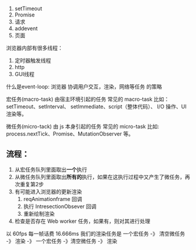 1.  setTimeout 
2.  Promise
3.  请求
4.  addevent
5.  页面


浏览器内部有很多线程：
1.  定时器触发线程
2.  http
3.  GUI线程

什么是event-loop:
    浏览器 协调用户交互，渲染，网络等任务 的策略

宏任务(macro-task)
由宿主环境引起的任务
常见的 macro-task 比如： setTimeout、setInterval、 setImmediate、script（整体代码）、 I/O 操作、UI 渲染等。


微任务(micro-tack)
由 js 本身引起的任务
常见的 micro-task 比如: process.nextTick、Promise、MutationObserver 等。

##  流程：
1.  从宏任务队列里面取出**一个**执行
2.  从微任务队列里面取出**所有的**执行，如果在这执行过程中又产生了微任务，再次重复第2步
3.  有可能进入浏览器的更新渲染
    1.  reqAnimationframe 回调
    2.  执行 IntresectionObsever 回调
    3.  重新绘制渲染
4.  检查是否存在 Web worker 任务，如果有，则对其进行处理 

以 60fps 每一帧话费 16.666ms
我们的渲染任务是
一个宏任务 -》 清空微任务 -》 渲染 -》 一个宏任务 -》清空微任务 -》 渲染